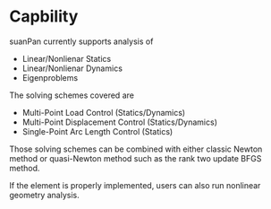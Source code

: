 Capbility
=========

suanPan currently supports analysis of

-   Linear/Nonlienar Statics
-   Linear/Nonlienar Dynamics
-   Eigenproblems

The solving schemes covered are

-   Multi-Point Load Control (Statics/Dynamics)
-   Multi-Point Displacement Control (Statics/Dynamics)
-   Single-Point Arc Length Control (Statics)

Those solving schemes can be combined with either classic Newton method or quasi-Newton method such as the rank two update BFGS method.

If the element is properly implemented, users can also run nonlinear geometry analysis.

